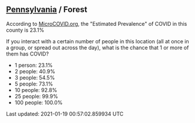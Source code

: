 
## [Pennsylvania](/united-states/pennsylvania) / Forest

According to [MicroCOVID.org](http://microcovid.org),
the "Estimated Prevalence" of COVID in this county is 23.1%

If you interact with a certain number of people in this location
(all at once in a group, or spread out across the day), what is the chance that
1 or more of them has COVID?

- 1 person: 23.1%
- 2 people: 40.9%
- 3 people: 54.5%
- 5 people: 73.1%
- 10 people: 92.8%
- 25 people: 99.9%
- 100 people: 100.0%

Last updated: 2021-01-19 00:57:02.859934 UTC
